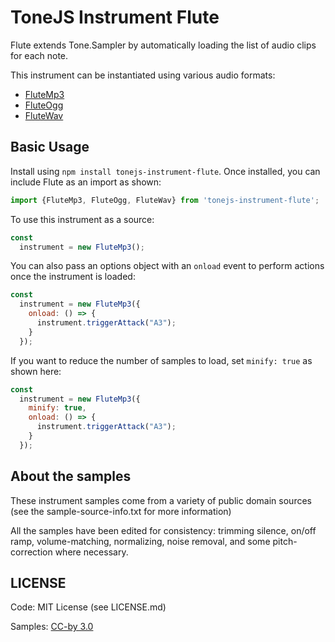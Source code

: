 # ToneJS Instrument Flute

Flute extends Tone.Sampler by automatically loading the list of audio clips for each note.

This instrument can be instantiated using various audio formats:
- [FluteMp3](./mp3/README.md)
- [FluteOgg](./ogg/README.md)
- [FluteWav](./wav/README.md)

## Basic Usage

Install using `npm install tonejs-instrument-flute`. Once installed, you can include Flute as an import as shown:

```javascript
import {FluteMp3, FluteOgg, FluteWav} from 'tonejs-instrument-flute';
```

To use this instrument as a source:

```javascript
const
  instrument = new FluteMp3();
```

You can also pass an options object with an `onload` event to perform actions once the instrument is loaded:

```javascript
const
  instrument = new FluteMp3({
    onload: () => {
      instrument.triggerAttack("A3");
    }
  });
```

If you want to reduce the number of samples to load, set `minify: true` as shown here:

```javascript
const
  instrument = new FluteMp3({
    minify: true,
    onload: () => {
      instrument.triggerAttack("A3");
    }
  });
```

## About the samples

These instrument samples come from a variety of public domain sources (see the sample-source-info.txt for more information)

All the samples have been edited for consistency: trimming silence, on/off ramp, volume-matching, normalizing, noise removal, and some pitch-correction where necessary.

## LICENSE

Code: MIT License (see LICENSE.md)

Samples: [CC-by 3.0](https://creativecommons.org/licenses/by/3.0/)
